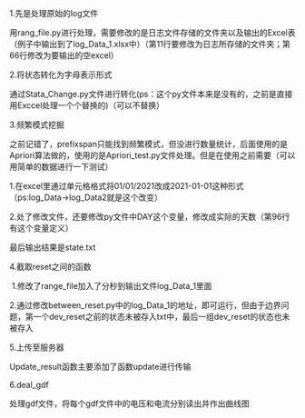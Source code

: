 1.先是处理原始的log文件

用rang_file.py进行处理，需要修改的是日志文件存储的文件夹以及输出的Excel表（例子中输出到了log_Data_1.xlsx中）（第11行要修改为日志所存储的文件夹；第66行修改为要输出的空excel）

2.将状态转化为字母表示形式

通过Stata_Change.py文件进行转化(ps：这个py文件本来是没有的，之前是直接用Exccel处理一个个替换的)（可以不替换）

3.频繁模式挖掘

之前记错了，prefixspan只能找到频繁模式，但没进行数量统计，后面使用的是Apriori算法做的，使用的是Apriori_test.py文件处理。但是在使用之前需要（可以用简单的数据进行一下测试）

​	1.在excel里通过单元格格式将01/01/2021改成2021-01-01这种形式（ps:log_Data->log_Data2就是这个改变）

​	2.处了修改文件，还要修改py文件中DAY这个变量，修改成实际的天数（第96行有这个变量定义）

最后输出结果是state.txt

4.截取reset之间的函数

​	1.修改了range_file加入了分秒到输出文件log_Data_1里面

​	2.通过修改between_reset.py中的log_Data_1的地址，即可运行，但由于边界问题，第一个dev_reset之前的状态未被存入txt中，最后一组dev_reset的状态也未被存入

5.上传至服务器

Update_result函数主要添加了函数update进行传输

6.deal_gdf

处理gdf文件，将每个gdf文件中的电压和电流分别读出并作出曲线图